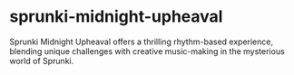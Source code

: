# sprunki-midnight-upheaval
Sprunki Midnight Upheaval offers a thrilling rhythm-based experience, blending unique challenges with creative music-making in the mysterious world of Sprunki.
